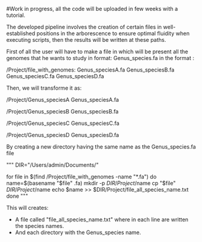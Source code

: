 #Work in progress, all the code will be uploaded in few weeks with a tutorial.


The developed pipeline involves the creation of certain files in well-established positions in the arborescence to ensure optimal fluidity
when executing scripts, then the results will be written at these paths.

First of all the user will have to make a file in which will be present all the genomes that he wants to study in format: Genus_species.fa
in the format : 


/Project/file_with_genomes: 
	Genus_speciesA.fa 
	Genus_speciesB.fa 
	Genus_speciesC.fa 
	Genus_speciesD.fa 
  
 Then, we will transforme it as: 
 
 /Project/Genus_speciesA
	Genus_speciesA.fa

/Project/Genus_speciesB
	Genus_speciesB.fa

/Project/Genus_speciesC
	Genus_speciesC.fa

/Project/Genus_speciesD
	Genus_speciesD.fa
  
 By creating a new directory having the same name as the Genus_species.fa file 
 
 """
 DIR="/Users/admin/Documents/"

for file in $(find /Project/file_with_genomes -name "*.fa") 
do 
  name=$(basename "$file" .fa)
  mkdir -p $DIR/Project/$name 
  cp "$file" $DIR/Project/$name 
  echo $name >> $DIR/Project/file_all_species_name.txt 
done
"""

This will creates: 
- A file called "file_all_species_name.txt" where in each line are written the species names.
- And each directory with the Genus_species name. 


